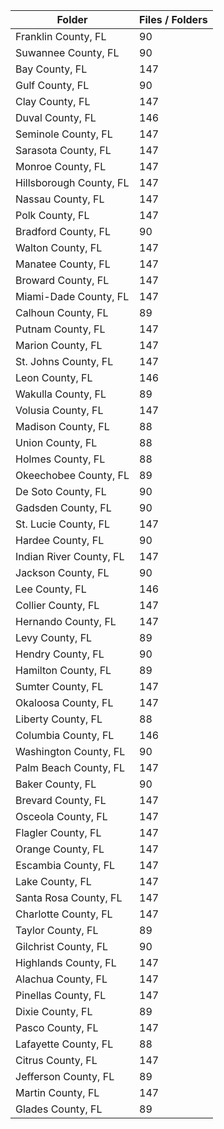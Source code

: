 | Folder                  |   Files / Folders |
|-------------------------|-------------------|
| Franklin County, FL     |                90 |
| Suwannee County, FL     |                90 |
| Bay County, FL          |               147 |
| Gulf County, FL         |                90 |
| Clay County, FL         |               147 |
| Duval County, FL        |               146 |
| Seminole County, FL     |               147 |
| Sarasota County, FL     |               147 |
| Monroe County, FL       |               147 |
| Hillsborough County, FL |               147 |
| Nassau County, FL       |               147 |
| Polk County, FL         |               147 |
| Bradford County, FL     |                90 |
| Walton County, FL       |               147 |
| Manatee County, FL      |               147 |
| Broward County, FL      |               147 |
| Miami-Dade County, FL   |               147 |
| Calhoun County, FL      |                89 |
| Putnam County, FL       |               147 |
| Marion County, FL       |               147 |
| St. Johns County, FL    |               147 |
| Leon County, FL         |               146 |
| Wakulla County, FL      |                89 |
| Volusia County, FL      |               147 |
| Madison County, FL      |                88 |
| Union County, FL        |                88 |
| Holmes County, FL       |                88 |
| Okeechobee County, FL   |                89 |
| De Soto County, FL      |                90 |
| Gadsden County, FL      |                90 |
| St. Lucie County, FL    |               147 |
| Hardee County, FL       |                90 |
| Indian River County, FL |               147 |
| Jackson County, FL      |                90 |
| Lee County, FL          |               146 |
| Collier County, FL      |               147 |
| Hernando County, FL     |               147 |
| Levy County, FL         |                89 |
| Hendry County, FL       |                90 |
| Hamilton County, FL     |                89 |
| Sumter County, FL       |               147 |
| Okaloosa County, FL     |               147 |
| Liberty County, FL      |                88 |
| Columbia County, FL     |               146 |
| Washington County, FL   |                90 |
| Palm Beach County, FL   |               147 |
| Baker County, FL        |                90 |
| Brevard County, FL      |               147 |
| Osceola County, FL      |               147 |
| Flagler County, FL      |               147 |
| Orange County, FL       |               147 |
| Escambia County, FL     |               147 |
| Lake County, FL         |               147 |
| Santa Rosa County, FL   |               147 |
| Charlotte County, FL    |               147 |
| Taylor County, FL       |                89 |
| Gilchrist County, FL    |                90 |
| Highlands County, FL    |               147 |
| Alachua County, FL      |               147 |
| Pinellas County, FL     |               147 |
| Dixie County, FL        |                89 |
| Pasco County, FL        |               147 |
| Lafayette County, FL    |                88 |
| Citrus County, FL       |               147 |
| Jefferson County, FL    |                89 |
| Martin County, FL       |               147 |
| Glades County, FL       |                89 |